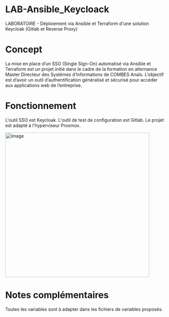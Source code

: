 # LAB-Ansible_Keycloack
LABORATOIRE - Déploiement via Ansible et Terraform d'une solution Keycloak (Gitlab et Reverse Proxy) 


# Concept 
La mise en place d’un SSO (Single Sign-On) automatisé via Ansible et Terraform est un projet initié dans le cadre de la formation en alternance Master Directeur des Systèmes d’Informations de COMBES Anaïs. 
L’objectif est d’avoir un outil d’authentification généralisé et sécurisé pour accéder aux applications web de l’entreprise. 


# Fonctionnement 
L'outil SSO est Keycloak. 
L'outil de test de configuration est Gitlab. 
Le projet est adapté à l'hyperviseur Proxmox.

<img width="454" alt="image" src="https://github.com/user-attachments/assets/b2172e1e-fdee-4075-907f-5ae035c47051" />


# Notes complémentaires
Toutes les variables sont à adapter dans les fichiers de variables proposés.
